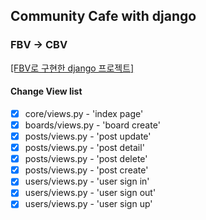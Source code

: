 ## Community Cafe with django 

### FBV -> CBV
[[FBV로 구현한 django 프로젝트]](https://github.com/merry-hyelyn/Make_Community_Blog)

#### Change View list
- [x] core/views.py - 'index page'
- [x] boards/views.py - 'board create'
- [x] posts/views.py - 'post update'
- [x] posts/views.py - 'post detail'
- [x] posts/views.py - 'post delete'
- [x] posts/views.py - 'post create' 
- [x] users/views.py - 'user sign in' 
- [x] users/views.py - 'user sign out' 
- [x] users/views.py - 'user sign up'  
